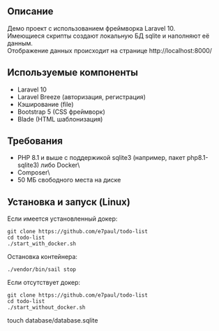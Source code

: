 ## Описание
Демо проект с использованием фреймворка Laravel 10.\
Имеющиеся скрипты создают локальную БД sqlite и наполняют её данным.\
Отображение данных происходит на странице http://localhost:8000/

## Используемые компоненты
- Laravel 10
- Laravel Breeze (авторизация, регистрация)
- Кэширование (file)
- Bootstrap 5 (CSS фреймворк)
- Blade (HTML шаблонизация)

## Требования
- PHP 8.1 и выше с поддержикой sqlite3 (например, пакет php8.1-sqlite3) либо Docker\
- Composer\
- 50 МБ свободного места на диске

## Установка и запуск (Linux)

Если имеется установленный докер:
```
git clone https://github.com/e7paul/todo-list
cd todo-list
./start_with_docker.sh
```

Остановка контейнера:
```
./vendor/bin/sail stop
```

Если отсутствует докер:
```
git clone https://github.com/e7paul/todo-list
cd todo-list
./start_without_docker.sh
```

touch database/database.sqlite